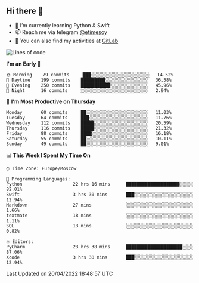 ## Hi there 👋
- 🌱 I’m currently learning Python & Swift
- 📫 Reach me via telegram [@etimesoy](https://t.me/etimesoy/)
- 🦊 You can also find my activities at [GitLab](https://gitlab.com/etimesoy)

<!--START_SECTION:waka-->
![Lines of code](https://img.shields.io/badge/From%20Hello%20World%20I%27ve%20Written-188%20Thousand%20lines%20of%20code-blue)

**I'm an Early 🐤** 

```text
🌞 Morning    79 commits     ███░░░░░░░░░░░░░░░░░░░░░░   14.52% 
🌆 Daytime    199 commits    █████████░░░░░░░░░░░░░░░░   36.58% 
🌃 Evening    250 commits    ███████████░░░░░░░░░░░░░░   45.96% 
🌙 Night      16 commits     ░░░░░░░░░░░░░░░░░░░░░░░░░   2.94%

```
📅 **I'm Most Productive on Thursday** 

```text
Monday       60 commits     ██░░░░░░░░░░░░░░░░░░░░░░░   11.03% 
Tuesday      64 commits     ███░░░░░░░░░░░░░░░░░░░░░░   11.76% 
Wednesday    112 commits    █████░░░░░░░░░░░░░░░░░░░░   20.59% 
Thursday     116 commits    █████░░░░░░░░░░░░░░░░░░░░   21.32% 
Friday       88 commits     ████░░░░░░░░░░░░░░░░░░░░░   16.18% 
Saturday     55 commits     ██░░░░░░░░░░░░░░░░░░░░░░░   10.11% 
Sunday       49 commits     ██░░░░░░░░░░░░░░░░░░░░░░░   9.01%

```


📊 **This Week I Spent My Time On** 

```text
⌚︎ Time Zone: Europe/Moscow

💬 Programming Languages: 
Python                   22 hrs 16 mins      ████████████████████░░░░░   82.01% 
Swift                    3 hrs 30 mins       ███░░░░░░░░░░░░░░░░░░░░░░   12.94% 
Markdown                 27 mins             ░░░░░░░░░░░░░░░░░░░░░░░░░   1.66% 
textmate                 18 mins             ░░░░░░░░░░░░░░░░░░░░░░░░░   1.11% 
SQL                      13 mins             ░░░░░░░░░░░░░░░░░░░░░░░░░   0.82%

🔥 Editors: 
PyCharm                  23 hrs 38 mins      █████████████████████░░░░   87.06% 
Xcode                    3 hrs 30 mins       ███░░░░░░░░░░░░░░░░░░░░░░   12.94%

```


 Last Updated on 20/04/2022 18:48:57 UTC
<!--END_SECTION:waka-->
